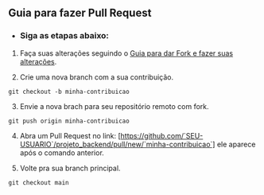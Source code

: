 ## Guia para fazer Pull Request

* ### Siga as etapas abaixo:

1. Faça suas alterações seguindo o [Guia para dar Fork e fazer suas alterações](markedown/fork_utilizacao_git.md).

2. Crie uma nova branch com a sua contribuição.
```
git checkout -b minha-contribuicao
```

3. Envie a nova brach para seu repositório remoto com fork.
```
git push origin minha-contribuicao
```

4. Abra um Pull Request no link: [https://github.com/`SEU-USUARIO`/projeto_backend/pull/new/`minha-contribuicao`] ele aparece após o comando anterior.

5. Volte pra sua branch principal.
```
git checkout main
```
